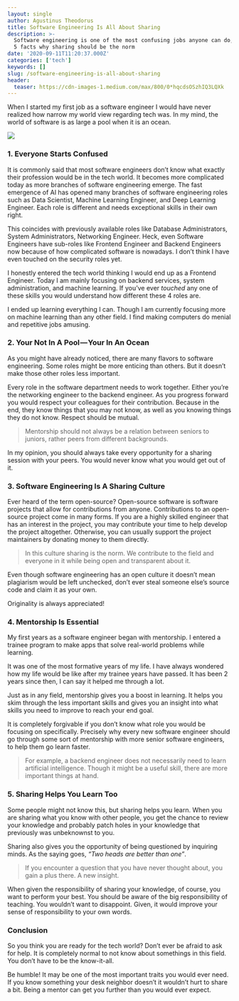 ```yaml
---
layout: single
author: Agustinus Theodorus
title: Software Engineering Is All About Sharing
description: >-
  Software engineering is one of the most confusing jobs anyone can do, here are
  5 facts why sharing should be the norm
date: '2020-09-11T11:20:37.000Z'
categories: ['tech']
keywords: []
slug: /software-engineering-is-all-about-sharing
header:
  teaser: https://cdn-images-1.medium.com/max/800/0*hqcdsOSzhIQ3LQXk
---
```

When I started my first job as a software engineer I would have never realized how narrow my world view regarding tech was. In my mind, the world of software is as large a pool when it is an ocean.

![](https://cdn-images-1.medium.com/max/800/0*hqcdsOSzhIQ3LQXk)

### 1\. Everyone Starts Confused

It is commonly said that most software engineers don’t know what exactly their profession would be in the tech world. It becomes more complicated today as more branches of software engineering emerge. The fast emergence of AI has opened many branches of software engineering roles such as Data Scientist, Machine Learning Engineer, and Deep Learning Engineer. Each role is different and needs exceptional skills in their own right.

This coincides with previously available roles like Database Administrators, System Administrators, Networking Engineer. Heck, even Software Engineers have sub-roles like Frontend Engineer and Backend Engineers now because of how complicated software is nowadays. I don’t think I have even touched on the security roles yet.

I honestly entered the tech world thinking I would end up as a Frontend Engineer. Today I am mainly focusing on backend services, system administration, and machine learning. If you’ve ever _touched_ any one of these skills you would understand how different these 4 roles are.

I ended up learning everything I can. Though I am currently focusing more on machine learning than any other field. I find making computers do menial and repetitive jobs amusing.

### 2\. Your Not In A Pool — Your In An Ocean

As you might have already noticed, there are many flavors to software engineering. Some roles might be more enticing than others. But it doesn’t make those other roles less important.

Every role in the software department needs to work together. Either you’re the networking engineer to the backend engineer. As you progress forward you would respect your colleagues for their contribution. Because in the end, they know things that you may not know, as well as you knowing things they do not know. Respect should be mutual.

> Mentorship should not always be a relation between seniors to juniors, rather peers from different backgrounds.

In my opinion, you should always take every opportunity for a sharing session with your peers. You would never know what you would get out of it.

### 3\. Software Engineering Is A Sharing Culture

Ever heard of the term open-source? Open-source software is software projects that allow for contributions from anyone. Contributions to an open-source project come in many forms. If you are a highly skilled engineer that has an interest in the project, you may contribute your time to help develop the project altogether. Otherwise, you can usually support the project maintainers by donating money to them directly.

> In this culture sharing is the norm. We contribute to the field and everyone in it while being open and transparent about it.

Even though software engineering has an open culture it doesn’t mean plagiarism would be left unchecked, don’t ever steal someone else’s source code and claim it as your own.

Originality is always appreciated!

### 4\. Mentorship Is Essential

My first years as a software engineer began with mentorship. I entered a trainee program to make apps that solve real-world problems while learning.

It was one of the most formative years of my life. I have always wondered how my life would be like after my trainee years have passed. It has been 2 years since then, I can say it helped me through a lot.

Just as in any field, mentorship gives you a boost in learning. It helps you skim through the less important skills and gives you an insight into what skills you need to improve to reach your end goal.

It is completely forgivable if you don’t know what role you would be focusing on specifically. Precisely why every new software engineer should go through some sort of mentorship with more senior software engineers, to help them go learn faster.

> For example, a backend engineer does not necessarily need to learn artificial intelligence. Though it might be a useful skill, there are more important things at hand.

### 5\. Sharing Helps You Learn Too

Some people might not know this, but sharing helps you learn. When you are sharing what you know with other people, you get the chance to review your knowledge and probably patch holes in your knowledge that previously was unbeknownst to you.

Sharing also gives you the opportunity of being questioned by inquiring minds. As the saying goes, _“Two heads are better than one”_.

> If you encounter a question that you have never thought about, you gain a plus there. A new insight.

When given the responsibility of sharing your knowledge, of course, you want to perform your best. You should be aware of the big responsibility of teaching. You wouldn’t want to disappoint. Given, it would improve your sense of responsibility to your own words.

### Conclusion

So you think you are ready for the tech world? Don’t ever be afraid to ask for help. It is completely normal to not know about somethings in this field. You don’t have to be the know-it-all.

Be humble! It may be one of the most important traits you would ever need. If you know something your desk neighbor doesn’t it wouldn’t hurt to share a bit. Being a mentor can get you further than you would ever expect.